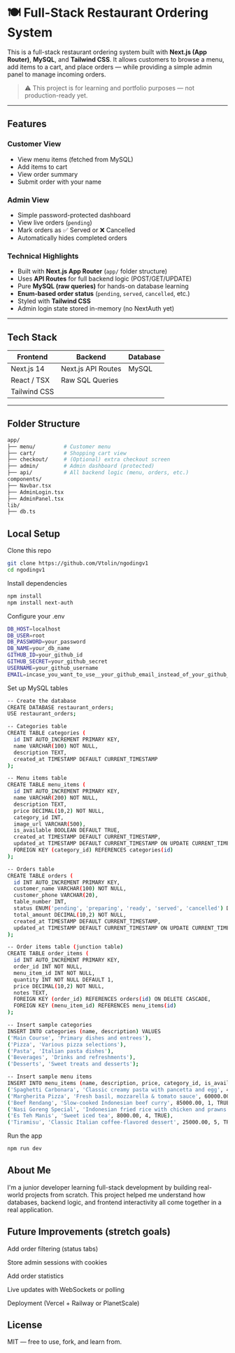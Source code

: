 # 🍽️ Full-Stack Restaurant Ordering System

This is a full-stack restaurant ordering system built with **Next.js (App Router)**, **MySQL**, and **Tailwind CSS**. It allows customers to browse a menu, add items to a cart, and place orders — while providing a simple admin panel to manage incoming orders.

> ⚠️ This project is for learning and portfolio purposes — not production-ready yet.

---

## Features

### Customer View
- View menu items (fetched from MySQL)
- Add items to cart
- View order summary
- Submit order with your name

### Admin View
- Simple password-protected dashboard
- View live orders (`pending`)
- Mark orders as ✅ Served or ❌ Cancelled
- Automatically hides completed orders

### Technical Highlights
- Built with **Next.js App Router** (`app/` folder structure)
- Uses **API Routes** for full backend logic (POST/GET/UPDATE)
- Pure **MySQL (raw queries)** for hands-on database learning
- **Enum-based order status** (`pending`, `served`, `cancelled`, etc.)
- Styled with **Tailwind CSS**
- Admin login state stored in-memory (no NextAuth yet)

---

## Tech Stack

| Frontend      | Backend        | Database |
|---------------|----------------|----------|
| Next.js 14    | Next.js API Routes | MySQL    |
| React / TSX   | Raw SQL Queries |          |
| Tailwind CSS  |                |          |

---

## Folder Structure

```bash
app/
├── menu/         # Customer menu
├── cart/         # Shopping cart view
├── checkout/     # (Optional) extra checkout screen
├── admin/        # Admin dashboard (protected)
├── api/          # All backend logic (menu, orders, etc.)
components/
├── Navbar.tsx
├── AdminLogin.tsx
├── AdminPanel.tsx
lib/
├── db.ts        
```

## Local Setup
Clone this repo

```bash
git clone https://github.com/Vtolin/ngodingv1
cd ngodingv1
```

Install dependencies
```bash
npm install
npm install next-auth
```
Configure your .env
```bash
DB_HOST=localhost
DB_USER=root
DB_PASSWORD=your_password
DB_NAME=your_db_name
GITHUB_ID=your_github_id
GITHUB_SECRET=your_github_secret
USERNAME=your_github_username
EMAIL=incase_you_want_to_use__your_github_email_instead_of_your_github_username
```
Set up MySQL tables
```bash
-- Create the database
CREATE DATABASE restaurant_orders;
USE restaurant_orders;

-- Categories table
CREATE TABLE categories (
  id INT AUTO_INCREMENT PRIMARY KEY,
  name VARCHAR(100) NOT NULL,
  description TEXT,
  created_at TIMESTAMP DEFAULT CURRENT_TIMESTAMP
);

-- Menu items table
CREATE TABLE menu_items (
  id INT AUTO_INCREMENT PRIMARY KEY,
  name VARCHAR(200) NOT NULL,
  description TEXT,
  price DECIMAL(10,2) NOT NULL,
  category_id INT,
  image_url VARCHAR(500),
  is_available BOOLEAN DEFAULT TRUE,
  created_at TIMESTAMP DEFAULT CURRENT_TIMESTAMP,
  updated_at TIMESTAMP DEFAULT CURRENT_TIMESTAMP ON UPDATE CURRENT_TIMESTAMP,
  FOREIGN KEY (category_id) REFERENCES categories(id)
);

-- Orders table
CREATE TABLE orders (
  id INT AUTO_INCREMENT PRIMARY KEY,
  customer_name VARCHAR(100) NOT NULL,
  customer_phone VARCHAR(20),
  table_number INT,
  status ENUM('pending', 'preparing', 'ready', 'served', 'cancelled') DEFAULT 'pending',
  total_amount DECIMAL(10,2) NOT NULL,
  created_at TIMESTAMP DEFAULT CURRENT_TIMESTAMP,
  updated_at TIMESTAMP DEFAULT CURRENT_TIMESTAMP ON UPDATE CURRENT_TIMESTAMP
);

-- Order items table (junction table)
CREATE TABLE order_items (
  id INT AUTO_INCREMENT PRIMARY KEY,
  order_id INT NOT NULL,
  menu_item_id INT NOT NULL,
  quantity INT NOT NULL DEFAULT 1,
  price DECIMAL(10,2) NOT NULL,
  notes TEXT,
  FOREIGN KEY (order_id) REFERENCES orders(id) ON DELETE CASCADE,
  FOREIGN KEY (menu_item_id) REFERENCES menu_items(id)
);

-- Insert sample categories
INSERT INTO categories (name, description) VALUES
('Main Course', 'Primary dishes and entrees'),
('Pizza', 'Various pizza selections'),
('Pasta', 'Italian pasta dishes'),
('Beverages', 'Drinks and refreshments'),
('Desserts', 'Sweet treats and desserts');

-- Insert sample menu items
INSERT INTO menu_items (name, description, price, category_id, is_available) VALUES
('Spaghetti Carbonara', 'Classic creamy pasta with pancetta and egg', 45000.00, 3, TRUE),
('Margherita Pizza', 'Fresh basil, mozzarella & tomato sauce', 60000.00, 2, TRUE),
('Beef Rendang', 'Slow-cooked Indonesian beef curry', 85000.00, 1, TRUE),
('Nasi Goreng Special', 'Indonesian fried rice with chicken and prawns', 35000.00, 1, TRUE),
('Es Teh Manis', 'Sweet iced tea', 8000.00, 4, TRUE),
('Tiramisu', 'Classic Italian coffee-flavored dessert', 25000.00, 5, TRUE);
```

Run the app
```bash
npm run dev
```

## About Me
I'm a junior developer learning full-stack development by building real-world projects from scratch. This project helped me understand how databases, backend logic, and frontend interactivity all come together in a real application.

## Future Improvements (stretch goals)
Add order filtering (status tabs)

Store admin sessions with cookies

Add order statistics

Live updates with WebSockets or polling

Deployment (Vercel + Railway or PlanetScale)

## License
MIT — free to use, fork, and learn from.